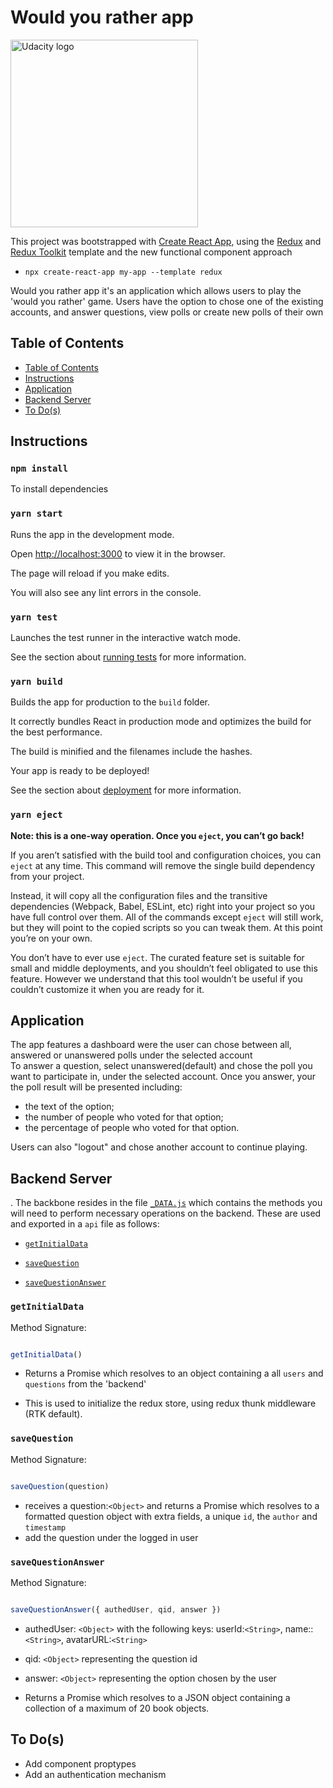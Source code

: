
# Would you rather app
<a href="https://www.udacity.com/">
  <img src="https://s3-us-west-1.amazonaws.com/udacity-content/rebrand/svg/logo.min.svg" width="300" alt="Udacity logo">
</a>


This project was bootstrapped with [Create React App](https://github.com/facebook/create-react-app), using the [Redux](https://redux.js.org/) and [Redux Toolkit](https://redux-toolkit.js.org/) template and the new functional component approach

 -  `npx create-react-app my-app --template redux` 

  Would you rather app it's an application which allows users to play the 'would you rather' game.
  Users have the option to chose one of the existing accounts, and answer questions, view polls or create new polls of their own 
  
## Table of Contents

- [Table of Contents](#table-of-contents)
- [Instructions](#instructions)
- [Application](#application )
- [Backend Server](#backend-server)
- [To Do(s)](#to-dos)

## Instructions

### `npm install`

To install dependencies

### `yarn start`

  

Runs the app in the development mode.<br />

Open [http://localhost:3000](http://localhost:3000) to view it in the browser.

  

The page will reload if you make edits.<br />

You will also see any lint errors in the console.

  

### `yarn test`

  

Launches the test runner in the interactive watch mode.<br />

See the section about [running tests](https://facebook.github.io/create-react-app/docs/running-tests) for more information.

  

### `yarn build`

  

Builds the app for production to the `build` folder.<br />

It correctly bundles React in production mode and optimizes the build for the best performance.

  

The build is minified and the filenames include the hashes.<br />

Your app is ready to be deployed!

  

See the section about [deployment](https://facebook.github.io/create-react-app/docs/deployment) for more information.

  

### `yarn eject`

  

**Note: this is a one-way operation. Once you `eject`, you can’t go back!**

  

If you aren’t satisfied with the build tool and configuration choices, you can `eject` at any time. This command will remove the single build dependency from your project.

  

Instead, it will copy all the configuration files and the transitive dependencies (Webpack, Babel, ESLint, etc) right into your project so you have full control over them. All of the commands except `eject` will still work, but they will point to the copied scripts so you can tweak them. At this point you’re on your own.

  

You don’t have to ever use `eject`. The curated feature set is suitable for small and middle deployments, and you shouldn’t feel obligated to use this feature. However we understand that this tool wouldn’t be useful if you couldn’t customize it when you are ready for it.
  

## Application 

The app features a dashboard were the user can chose between all, answered or unanswered polls under the selected account  
To answer a question, select unanswered(default) and chose the poll you want to participate in, under the selected account. Once you answer, your the poll result will be presented including:

 -  the text of the option;
-   the number of people who voted for that option;
-   the percentage of people who voted for that option.

Users can also "logout" and chose another account to continue playing.

## Backend Server

 
. The backbone resides in the file [`_DATA.js`](src/BooksAPI.js) which contains the methods you will need to perform necessary operations on the backend. These are used and exported in a `api` file as follows:
 

*  [`getInitialData`](#getinitialdata)

*  [`saveQuestion`](#savequestion)

*  [`saveQuestionAnswer`](#savequestionanswer)

  

### `getInitialData`

  

Method Signature:

  

```js

getInitialData()

```

  

* Returns a Promise which resolves to an object containing a all `users` and `questions` from the 'backend'

* This is used to initialize the redux store, using redux thunk middleware (RTK default).

  

### `saveQuestion`

  

Method Signature:

  

```js

saveQuestion(question)

```

  

* receives a question:`<Object>` and returns a Promise which resolves to a formatted question object with extra fields, a unique `id`, the `author` and `timestamp`   
* add the question under the logged in user

### `saveQuestionAnswer` 

  

Method Signature:

  

```js

saveQuestionAnswer({ authedUser, qid, answer })

```

  

* authedUser: `<Object>` with the following keys: userId:`<String>`, name::`<String>`, avatarURL:`<String>`
* qid: `<Object>` representing the question id
* answer: `<Object>` representing the option chosen by the user

* Returns a Promise which resolves to a JSON object containing a collection of a maximum of 20 book objects.

## To Do(s)

 - Add component proptypes
 - Add an authentication mechanism 

